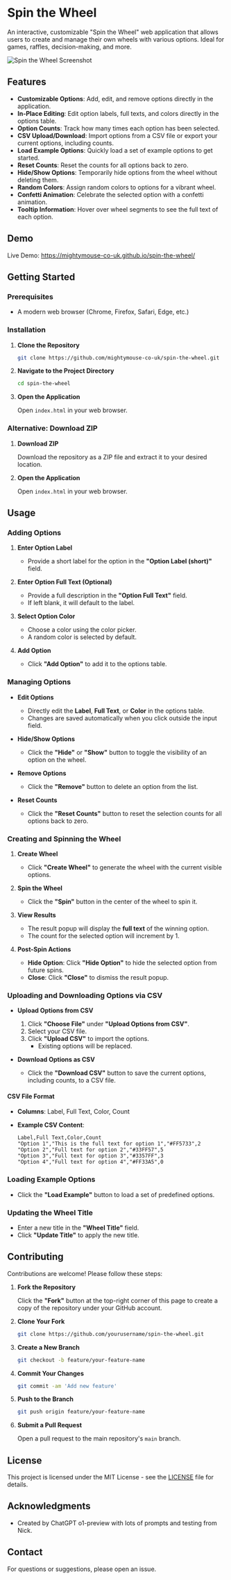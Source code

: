 # Spin the Wheel

An interactive, customizable "Spin the Wheel" web application that allows users to create and manage their own wheels with various options. Ideal for games, raffles, decision-making, and more.

![Spin the Wheel Screenshot](screenshot.jpeg)

## Features

- **Customizable Options**: Add, edit, and remove options directly in the application.
- **In-Place Editing**: Edit option labels, full texts, and colors directly in the options table.
- **Option Counts**: Track how many times each option has been selected.
- **CSV Upload/Download**: Import options from a CSV file or export your current options, including counts.
- **Load Example Options**: Quickly load a set of example options to get started.
- **Reset Counts**: Reset the counts for all options back to zero.
- **Hide/Show Options**: Temporarily hide options from the wheel without deleting them.
- **Random Colors**: Assign random colors to options for a vibrant wheel.
- **Confetti Animation**: Celebrate the selected option with a confetti animation.
- **Tooltip Information**: Hover over wheel segments to see the full text of each option.

## Demo

Live Demo: https://mightymouse-co-uk.github.io/spin-the-wheel/

## Getting Started

### Prerequisites

- A modern web browser (Chrome, Firefox, Safari, Edge, etc.)

### Installation

1. **Clone the Repository**

   ```bash
   git clone https://github.com/mightymouse-co-uk/spin-the-wheel.git
   ```

2. **Navigate to the Project Directory**

   ```bash
   cd spin-the-wheel
   ```

3. **Open the Application**

   Open `index.html` in your web browser.

### Alternative: Download ZIP

1. **Download ZIP**

   Download the repository as a ZIP file and extract it to your desired location.

2. **Open the Application**

   Open `index.html` in your web browser.

## Usage

### Adding Options

1. **Enter Option Label**

   - Provide a short label for the option in the **"Option Label (short)"** field.

2. **Enter Option Full Text (Optional)**

   - Provide a full description in the **"Option Full Text"** field.
   - If left blank, it will default to the label.

3. **Select Option Color**

   - Choose a color using the color picker.
   - A random color is selected by default.

4. **Add Option**

   - Click **"Add Option"** to add it to the options table.

### Managing Options

- **Edit Options**

  - Directly edit the **Label**, **Full Text**, or **Color** in the options table.
  - Changes are saved automatically when you click outside the input field.

- **Hide/Show Options**

  - Click the **"Hide"** or **"Show"** button to toggle the visibility of an option on the wheel.

- **Remove Options**

  - Click the **"Remove"** button to delete an option from the list.

- **Reset Counts**

  - Click the **"Reset Counts"** button to reset the selection counts for all options back to zero.

### Creating and Spinning the Wheel

1. **Create Wheel**

   - Click **"Create Wheel"** to generate the wheel with the current visible options.

2. **Spin the Wheel**

   - Click the **"Spin"** button in the center of the wheel to spin it.

3. **View Results**

   - The result popup will display the **full text** of the winning option.
   - The count for the selected option will increment by 1.

4. **Post-Spin Actions**

   - **Hide Option**: Click **"Hide Option"** to hide the selected option from future spins.
   - **Close**: Click **"Close"** to dismiss the result popup.

### Uploading and Downloading Options via CSV

- **Upload Options from CSV**

  1. Click **"Choose File"** under **"Upload Options from CSV"**.
  2. Select your CSV file.
  3. Click **"Upload CSV"** to import the options.
     - Existing options will be replaced.

- **Download Options as CSV**

  - Click the **"Download CSV"** button to save the current options, including counts, to a CSV file.

#### CSV File Format

- **Columns**: Label, Full Text, Color, Count
- **Example CSV Content**:

  ```csv
  Label,Full Text,Color,Count
  "Option 1","This is the full text for option 1","#FF5733",2
  "Option 2","Full text for option 2","#33FF57",5
  "Option 3","Full text for option 3","#3357FF",3
  "Option 4","Full text for option 4","#FF33A5",0
  ```

### Loading Example Options

- Click the **"Load Example"** button to load a set of predefined options.

### Updating the Wheel Title

- Enter a new title in the **"Wheel Title"** field.
- Click **"Update Title"** to apply the new title.

## Contributing

Contributions are welcome! Please follow these steps:

1. **Fork the Repository**

   Click the **"Fork"** button at the top-right corner of this page to create a copy of the repository under your GitHub account.

2. **Clone Your Fork**

   ```bash
   git clone https://github.com/yourusername/spin-the-wheel.git
   ```

3. **Create a New Branch**

   ```bash
   git checkout -b feature/your-feature-name
   ```

4. **Commit Your Changes**

   ```bash
   git commit -am 'Add new feature'
   ```

5. **Push to the Branch**

   ```bash
   git push origin feature/your-feature-name
   ```

6. **Submit a Pull Request**

   Open a pull request to the main repository's `main` branch.

## License

This project is licensed under the MIT License - see the [LICENSE](LICENSE) file for details.

## Acknowledgments

- Created by ChatGPT o1-preview with lots of prompts and testing from Nick.

## Contact

For questions or suggestions, please open an issue.
